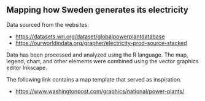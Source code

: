 ## Mapping how Sweden generates its electricity

Data sourced from the websites: 
- https://datasets.wri.org/dataset/globalpowerplantdatabase
- https://ourworldindata.org/grapher/electricity-prod-source-stacked


Data has been processed and analyzed using the R language. The map, legend, chart, and other elements were combined using the vector graphics editor Inkscape.

The following link contains a map template that served as inspiration.
- https://www.washingtonpost.com/graphics/national/power-plants/

